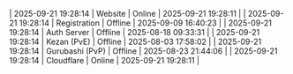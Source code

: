 | 2025-09-21 19:28:14 | Website | Online | 2025-09-21 19:28:11 |
| 2025-09-21 19:28:14 | Registration | Offline | 2025-09-09 16:40:23 |
| 2025-09-21 19:28:14 | Auth Server | Offline | 2025-08-18 09:33:31 |
| 2025-09-21 19:28:14 | Kezan (PvE) | Offline | 2025-08-03 17:58:02 |
| 2025-09-21 19:28:14 | Gurubashi (PvP) | Offline | 2025-08-23 21:44:06 |
| 2025-09-21 19:28:14 | Cloudflare | Online | 2025-09-21 19:28:11 |
